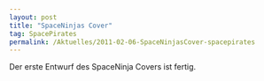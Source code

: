 ```yaml
---
layout: post
title: "SpaceNinjas Cover"
tag: SpacePirates
permalink: /Aktuelles/2011-02-06-SpaceNinjasCover-spacepirates
---
```



Der erste Entwurf des SpaceNinja Covers ist fertig.


